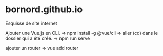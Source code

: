 # bornord.github.io
 Esquisse de site internet

 Ajouter une Vue.js en CLI.
 => npm install -g @vue/cli
    => aller (cd) dans le dossier qui a été créé.
    => npm run serve 

ajouter un router
   =>  vue add router
